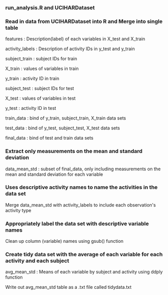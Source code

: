 ### run_analysis.R and UCIHARDataset

### Read in data from UCIHARDataset into R and Merge into single table 
features : Description(label) of each variables in X_test and X_train

activity_labels : Description of activity IDs in y_test and y_train

subject_train : subject IDs for train

X_train : values of variables in train

y_train : activity ID in train

subject_test : subject IDs for test

X_test : values of variables in test

y_test : activity ID in test

train_data : bind of y_train, subject_train, X_train data sets

test_data : bind of y_test, subject_test, X_test data sets

final_data : bind of test and train data sets

### Extract only measurements on the mean and standard deviation
data_mean_std : subset of final_data, only including measurements on the mean and standard deviation for each variable

### Uses descriptive activity names to name the activities in the data set
Merge data_mean_std with activity_labels to include each observation's activity type

### Appropriately label the data set with descriptive variable names
Clean up column (variable) names using gsub() function

### Create tidy data set with the average of each variable for each activity and each subject
avg_mean_std : Means of each variable by subject and activity using ddply function

Write out avg_mean_std table as a .txt file called tidydata.txt


